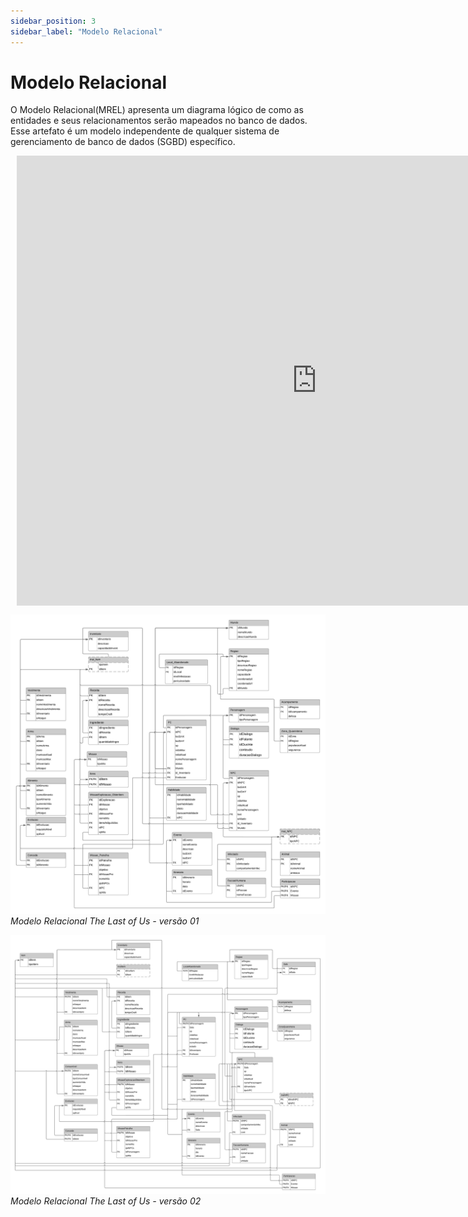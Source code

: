 ```yaml
---
sidebar_position: 3
sidebar_label: "Modelo Relacional"
---
```


# Modelo Relacional

O Modelo Relacional(MREL) apresenta um diagrama lógico de como as entidades e seus relacionamentos serão mapeados no banco de dados. Esse artefato é um modelo independente de qualquer sistema de gerenciamento de banco de dados (SGBD) específico.

<div style="width: 960px; height: 720px; margin: 10px; position: relative;">
  <iframe allowfullscreen frameborder="0" style="width:960px; height:720px;" src="https://lucid.app/documents/embedded/3cdfd4bf-5445-4f6a-8a11-fae8673a0a4a" id="71H95S62iOG5">
  </iframe>
</div>


![Representação do Modelo Relacional](../../static/img/MREL.png)
*Modelo Relacional The Last of Us - versão 01*
<br /> 

![Representação do Modelo Relacional](../../static/img/TLOUMRel2.png)
*Modelo Relacional The Last of Us - versão 02*